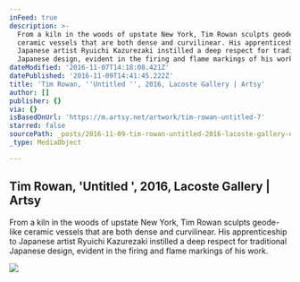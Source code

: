 ```yaml
---
inFeed: true
description: >-
  From a kiln in the woods of upstate New York, Tim Rowan sculpts geode-like
  ceramic vessels that are both dense and curvilinear. His apprenticeship to
  Japanese artist Ryuichi Kazurezaki instilled a deep respect for traditional
  Japanese design, evident in the firing and flame markings of his work.
dateModified: '2016-11-07T14:18:08.421Z'
datePublished: '2016-11-09T14:41:45.222Z'
title: 'Tim Rowan, ''Untitled '', 2016, Lacoste Gallery | Artsy'
author: []
publisher: {}
via: {}
isBasedOnUrl: 'https://m.artsy.net/artwork/tim-rowan-untitled-7'
starred: false
sourcePath: _posts/2016-11-09-tim-rowan-untitled-2016-lacoste-gallery-or-artsy.md
_type: MediaObject

---
```

<article style=""><h1>Tim Rowan, 'Untitled ', 2016, Lacoste Gallery | Artsy</h1><p>From a kiln in the woods of upstate New York, Tim Rowan sculpts geode-like ceramic vessels that are both dense and curvilinear. His apprenticeship to Japanese artist Ryuichi Kazurezaki instilled a deep respect for traditional Japanese design, evident in the firing and flame markings of his work.</p><img src="https://d32dm0rphc51dk.cloudfront.net/5dqH36JlPw-BAHgvjlJ7fw/large.jpg" /></article>